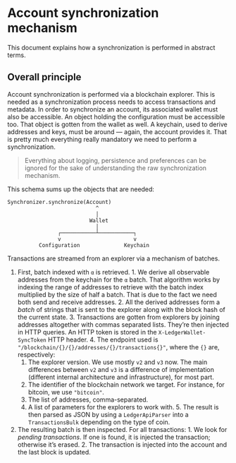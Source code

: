# Account synchronization mechanism

This document explains how a synchronization is performed in abstract terms.

## Overall principle

Account synchronization is performed via a blockchain explorer. This is needed as a synchronization
process needs to access transactions and metadata. In order to synchronize an account, its
associated wallet must also be accessible. An object holding the configuration must be accessible
too. That object is gotten from the wallet as well. A keychain, used to derive addresses and keys,
must be around — again, the account provides it. That is pretty much everything really mandatory
we need to perform a synchronization.

> Everything about logging, persistence and preferences can be ignored for the sake of understanding
> the raw synchronization mechanism.

This schema sums up the objects that are needed:

```text
Synchronizer.synchronize(Account)
                            ^
                            │
                          Wallet
                            │
                ┌───────────┴───────────┐
                v                       v
          Configuration              Keychain
```

Transactions are streamed from an explorer via a mechanism of batches.

  1. First, batch indexed with `α` is retrieved.
    1. We derive all observable addresses from the keychain for the `α` batch. That algorithm works
      by indexing the range of addresses to retrieve with the batch index multiplied by the size of
      half a batch. That is due to the fact we need both send and receive addresses.
    2. All the derived addresses form a _batch_ of strings that is sent to the explorer along with
      the block hash of the current state.
    3. Transactions are gotten from explorers by joining addresses altogether with commas
      separated lists. They’re then injected in HTTP queries. An HTTP token is stored in the
      `X-LedgerWallet-SyncToken` HTTP header.
    4. The endpoint used is `"/blockchain/{}/{}/addresses/{}/transactions{}"`, where the `{}` are,
      respectively:
      1. The explorer version. We use mostly `v2` and `v3` now. The main differences between `v2`
        and `v3` is a difference of implementation (different internal architecture and
        infrastructure), for most part.
      2. The identifier of the blockchain network we target. For instance, for bitcoin, we use
        `"bitcoin"`.
      3. The list of addresses, comma-separated.
      4. A list of parameters for the explorers to work with.
    5. The result is then parsed as JSON by using a `LedgerApiParser` into a `TransactionsBulk`
      depending on the type of coin.
  2. The resulting batch is then inspected. For all transactions:
    1. We look for _pending transactions_. If one is found, it is injected the transaction;
      otherwise it’s erased.
    2. The transaction is injected into the account and the last block is updated.
